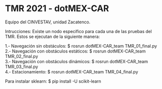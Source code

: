 # TMR 2021 - dotMEX-CAR
Equipo del CINVESTAV, unidad Zacatenco.

Intrucciones:
Existe un nodo específico para cada una de las pruebas del TMR. Estos se ejecutan de la siguiente manera:

1.- Navegación sin obstáculos: $ rosrun dotMEX-CAR_team TMR_01_final.py <br/>
2.- Navegación con obstáculos estáticos: $ rosrun dotMEX-CAR_team TMR_02_final.py <br/>
3.- Navegación con obstáculos dinámicos: $ rosrun dotMEX-CAR_team TMR_03_final.py <br/>
4.- Estacionamiento: $ rosrun dotMEX-CAR_team TMR_04_final.py <br/>


Para instalar sklearn: $ pip install -U scikit-learn

